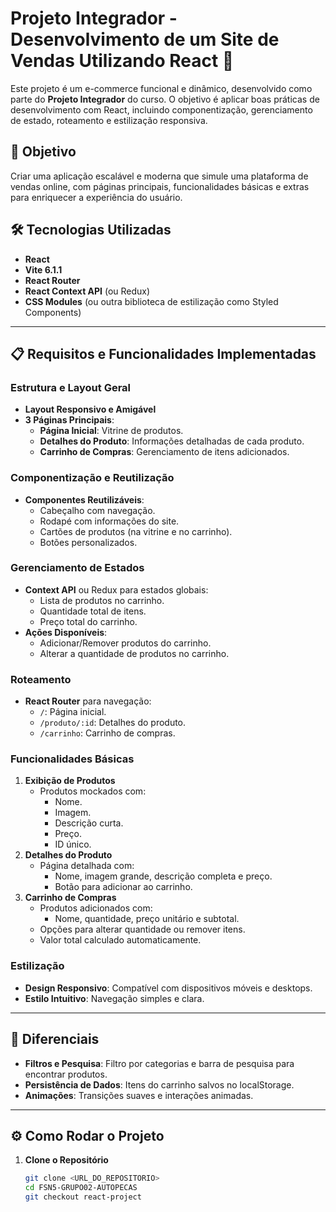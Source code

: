 # Projeto Integrador - Desenvolvimento de um Site de Vendas Utilizando React 🚀  

Este projeto é um e-commerce funcional e dinâmico, desenvolvido como parte do **Projeto Integrador** do curso. O objetivo é aplicar boas práticas de desenvolvimento com React, incluindo componentização, gerenciamento de estado, roteamento e estilização responsiva.  

## 🎯 Objetivo  
Criar uma aplicação escalável e moderna que simule uma plataforma de vendas online, com páginas principais, funcionalidades básicas e extras para enriquecer a experiência do usuário.  

## 🛠️ Tecnologias Utilizadas  
- **React**  
- **Vite 6.1.1**  
- **React Router**  
- **React Context API** (ou Redux)  
- **CSS Modules** (ou outra biblioteca de estilização como Styled Components)  

---

## 📋 Requisitos e Funcionalidades Implementadas  

### Estrutura e Layout Geral  
- **Layout Responsivo e Amigável**  
- **3 Páginas Principais**:  
  - **Página Inicial**: Vitrine de produtos.  
  - **Detalhes do Produto**: Informações detalhadas de cada produto.  
  - **Carrinho de Compras**: Gerenciamento de itens adicionados.  

### Componentização e Reutilização  
- **Componentes Reutilizáveis**:  
  - Cabeçalho com navegação.  
  - Rodapé com informações do site.  
  - Cartões de produtos (na vitrine e no carrinho).  
  - Botões personalizados.  

### Gerenciamento de Estados  
- **Context API** ou Redux para estados globais:  
  - Lista de produtos no carrinho.  
  - Quantidade total de itens.  
  - Preço total do carrinho.  
- **Ações Disponíveis**:  
  - Adicionar/Remover produtos do carrinho.  
  - Alterar a quantidade de produtos no carrinho.  

### Roteamento  
- **React Router** para navegação:  
  - `/`: Página inicial.  
  - `/produto/:id`: Detalhes do produto.  
  - `/carrinho`: Carrinho de compras.  

### Funcionalidades Básicas  
1. **Exibição de Produtos**  
   - Produtos mockados com:  
     - Nome.  
     - Imagem.  
     - Descrição curta.  
     - Preço.  
     - ID único.  
2. **Detalhes do Produto**  
   - Página detalhada com:  
     - Nome, imagem grande, descrição completa e preço.  
     - Botão para adicionar ao carrinho.  
3. **Carrinho de Compras**  
   - Produtos adicionados com:  
     - Nome, quantidade, preço unitário e subtotal.  
   - Opções para alterar quantidade ou remover itens.  
   - Valor total calculado automaticamente.  

### Estilização  
- **Design Responsivo**: Compatível com dispositivos móveis e desktops.  
- **Estilo Intuitivo**: Navegação simples e clara.  

---

## 🌟 Diferenciais  
- **Filtros e Pesquisa**: Filtro por categorias e barra de pesquisa para encontrar produtos.  
- **Persistência de Dados**: Itens do carrinho salvos no localStorage.  
- **Animações**: Transições suaves e interações animadas.  

---

## ⚙️ Como Rodar o Projeto  

1. **Clone o Repositório**  
   ```bash
   git clone <URL_DO_REPOSITORIO>
   cd FSN5-GRUPO02-AUTOPECAS
   git checkout react-project
